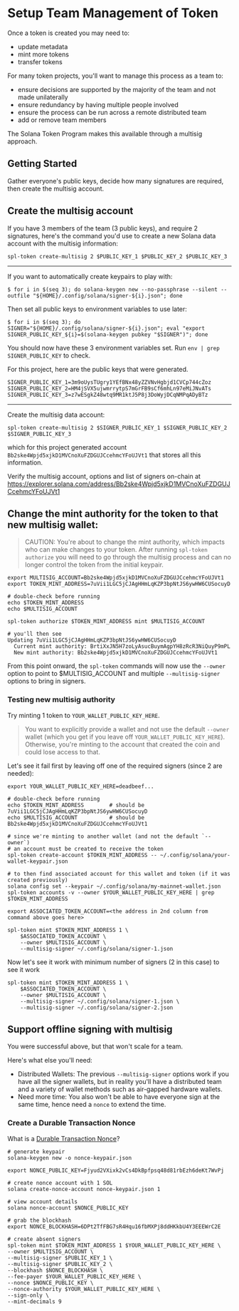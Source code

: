 # Setup Team Management of Token

Once a token is created you may need to:

- update metadata
- mint more tokens
- transfer tokens

For many token projects, you'll want to manage this process as a team to:

- ensure decisions are supported by the majority of the team and not made unilaterally
- ensure redundancy by having multiple people involved
- ensure the process can be run across a remote distributed team
- add or remove team members

The Solana Token Program makes this available through a multisig approach.

## Getting Started

Gather everyone's public keys, decide how many signatures are required, then create the multisig account.

## Create the multisig account

If you have 3 members of the team (3 public keys), and require 2 signatures, here's the command you'd use to create a new Solana data account with the multisig information:

    spl-token create-multisig 2 $PUBLIC_KEY_1 $PUBLIC_KEY_2 $PUBLIC_KEY_3

---

If you want to automatically create keypairs to play with:

```
$ for i in $(seq 3); do solana-keygen new --no-passphrase --silent --outfile "${HOME}/.config/solana/signer-${i}.json"; done
```

Then set all public keys to environment variables to use later:

```
$ for i in $(seq 3); do SIGNER="${HOME}/.config/solana/signer-${i}.json"; eval "export SIGNER_PUBLIC_KEY_${i}=$(solana-keygen pubkey "$SIGNER")"; done
```

You should now have these 3 environment variables set. Run `env | grep SIGNER_PUBLIC_KEY` to check.

For this project, here are the public keys that were generated.

```
SIGNER_PUBLIC_KEY_1=3m9oUysTUgry1YEfBNx48yZZVNvHgbjd1CVCp744cZoz
SIGNER_PUBLIC_KEY_2=HM4jSVX5ujwmrrytpS7mGrFB9sCf6mhLn97eMiJNvATs
SIGNER_PUBLIC_KEY_3=z7wESgkZ48wtq9MR1ktJ5P8j3DoWyjDCqNMPqADyBTz
```

---

Create the multisig data account:

    spl-token create-multisig 2 $SIGNER_PUBLIC_KEY_1 $SIGNER_PUBLIC_KEY_2 $SIGNER_PUBLIC_KEY_3

which for this project generated account `Bb2ske4Wpjd5xjkD1MVCnoXuFZDGUJCcehmcYFoUJVt1` that stores all this information.

Verify the multisig account, options and list of signers on-chain at <https://explorer.solana.com/address/Bb2ske4Wpjd5xjkD1MVCnoXuFZDGUJCcehmcYFoUJVt1>

## Change the mint authority for the token to that new multisig wallet:

> CAUTION: You're about to change the mint authority,
> which impacts who can make changes to your token.
> After running `spl-token authorize` you will need to go
> through the multisig process and can no longer control
> the token from the initial keypair.

    export MULTISIG_ACCOUNT=Bb2ske4Wpjd5xjkD1MVCnoXuFZDGUJCcehmcYFoUJVt1
    export TOKEN_MINT_ADDRESS=7uVii1LGC5jCJAgHHmLqKZP3bpNtJS6ywHW6CUSocuyD

    # double-check before running
    echo $TOKEN_MINT_ADDRESS
    echo $MULTISIG_ACCOUNT

    spl-token authorize $TOKEN_MINT_ADDRESS mint $MULTISIG_ACCOUNT

    # you'll then see
    Updating 7uVii1LGC5jCJAgHHmLqKZP3bpNtJS6ywHW6CUSocuyD
      Current mint authority: BrtiXxJN5H7zoLyAsucBuymAgpYH8zRcR3NiQuyP9mPL
      New mint authority: Bb2ske4Wpjd5xjkD1MVCnoXuFZDGUJCcehmcYFoUJVt1

From this point onward, the `spl-token` commands will now use the `--owner` option to point to $MULTISIG_ACCOUNT and multiple `--multisig-signer` options to bring in signers.

### Testing new multisig authority

Try minting 1 token to `YOUR_WALLET_PUBLIC_KEY_HERE`.

> You want to explicitly provide a wallet and not use the default `--owner` wallet
> (which you get if you leave off `YOUR_WALLET_PUBLIC_KEY_HERE`).
> Otherwise, you're minting to the account that created the coin and could lose access to that.

Let's see it fail first by leaving off one of the required signers (since 2 are needed):

    export YOUR_WALLET_PUBLIC_KEY_HERE=deadbeef...

    # double-check before running
    echo $TOKEN_MINT_ADDRESS        # should be 7uVii1LGC5jCJAgHHmLqKZP3bpNtJS6ywHW6CUSocuyD
    echo $MULTISIG_ACCOUNT          # should be Bb2ske4Wpjd5xjkD1MVCnoXuFZDGUJCcehmcYFoUJVt1

    # since we're minting to another wallet (and not the default `--owner`)
    # an account must be created to receive the token
    spl-token create-account $TOKEN_MINT_ADDRESS -- ~/.config/solana/your-wallet-keypair.json

    # to then find associated account for this wallet and token (if it was created previously)
    solana config set --keypair ~/.config/solana/my-mainnet-wallet.json
    spl-token accounts -v --owner $YOUR_WALLET_PUBLIC_KEY_HERE | grep $TOKEN_MINT_ADDRESS

    export ASSOCIATED_TOKEN_ACCOUNT=<the address in 2nd column from command above goes here>

    spl-token mint $TOKEN_MINT_ADDRESS 1 \
        $ASSOCIATED_TOKEN_ACCOUNT \
        --owner $MULTISIG_ACCOUNT \
        --multisig-signer ~/.config/solana/signer-1.json

Now let's see it work with minimum number of signers (2 in this case) to see it work

    spl-token mint $TOKEN_MINT_ADDRESS 1 \
        $ASSOCIATED_TOKEN_ACCOUNT \
        --owner $MULTISIG_ACCOUNT \
        --multisig-signer ~/.config/solana/signer-1.json \
        --multisig-signer ~/.config/solana/signer-2.json

## Support offline signing with multisig

You were successful above, but that won't scale for a team.

Here's what else you'll need:

- Distributed Wallets: The previous `--multisig-signer` options work if you have all the signer wallets, but in reality you'll have a distributed team and a variety of wallet methods such as air-gapped hardware wallets.
- Need more time: You also won't be able to have everyone sign at the same time, hence need a `nonce` to extend the time.

### Create a Durable Transaction Nonce

What is a [Durable Transaction Nonce](https://docs.solana.com/offline-signing/durable-nonce)?

    # generate keypair
    solana-keygen new -o nonce-keypair.json

    export NONCE_PUBLIC_KEY=Fjyud2VXixk2vCs4DkBpfpsq48d81rbEzh6deKt7WvPj

    # create nonce account with 1 SOL
    solana create-nonce-account nonce-keypair.json 1

    # view account details
    solana nonce-account $NONCE_PUBLIC_KEY

    # grab the blockhash
    export NONCE_BLOCKHASH=6DPt2TfFBG7sR4Hqu16fbMXPj8ddHKkbU4Y3EEEWrC2E

    # create absent signers
    spl-token mint $TOKEN_MINT_ADDRESS 1 $YOUR_WALLET_PUBLIC_KEY_HERE \
    --owner $MULTISIG_ACCOUNT \
    --multisig-signer $PUBLIC_KEY_1 \
    --multisig-signer $PUBLIC_KEY_2 \
    --blockhash $NONCE_BLOCKHASH \
    --fee-payer $YOUR_WALLET_PUBLIC_KEY_HERE \
    --nonce $NONCE_PUBLIC_KEY \
    --nonce-authority $YOUR_WALLET_PUBLIC_KEY_HERE \
    --sign-only \
    --mint-decimals 9

